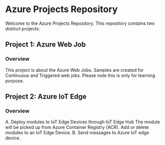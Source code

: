 # Azure Projects Repository

Welcome to the Azure Projects Repository. This repository contains two distinct projects:

## Project 1: Azure Web Job

### Overview

This project is about the Azure Web Jobs. Samples are created for Continuous and Triggered web jobs. Please note this is only for learning purpose.

## Project 2: Azure IoT Edge

### Overview

A. Deploy modules to IoT Edge Devices through IoT Edge Hub
    The module will be picked up from Azure Container Registry (ACR).
    Add or delete modules to an IoT Edge Device.
B. Send messages to Azure IoT edge device.
